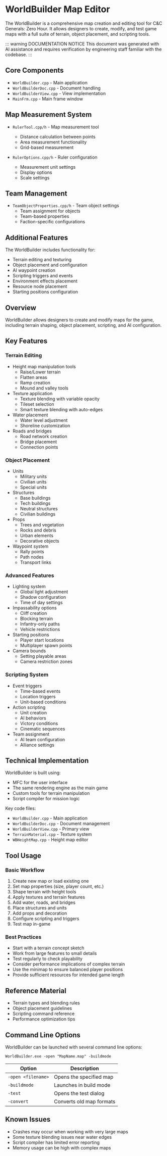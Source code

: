 # WorldBuilder Map Editor

The WorldBuilder is a comprehensive map creation and editing tool for C&C Generals: Zero Hour. It allows designers to create, modify, and test game maps with a full suite of terrain, object placement, and scripting tools.

::: warning DOCUMENTATION NOTICE
This document was generated with AI assistance and requires verification by engineering staff familiar with the codebase.
:::

## Core Components

- `WorldBuilder.cpp` - Main application
- `WorldBuilderDoc.cpp` - Document handling
- `WorldBuilderView.cpp` - View implementation
- `MainFrm.cpp` - Main frame window

## Map Measurement System

- `RulerTool.cpp/h` - Map measurement tool
  - Distance calculation between points
  - Area measurement functionality
  - Grid-based measurement

- `RulerOptions.cpp/h` - Ruler configuration
  - Measurement unit settings
  - Display options
  - Scale settings

## Team Management

- `TeamObjectProperties.cpp/h` - Team object settings
  - Team assignment for objects
  - Team-based properties
  - Faction-specific configurations

## Additional Features

The WorldBuilder includes functionality for:
- Terrain editing and texturing
- Object placement and configuration
- AI waypoint creation
- Scripting triggers and events
- Environment effects placement
- Resource node placement
- Starting positions configuration

## Overview

WorldBuilder allows designers to create and modify maps for the game, including terrain shaping, object placement, scripting, and AI configuration.

<!-- ![WorldBuilder Interface](../assets/images/worldbuilder_interface.png)  Add these images-->

## Key Features

### Terrain Editing

- Height map manipulation tools
  - Raise/Lower terrain
  - Flatten areas
  - Ramp creation
  - Mound and valley tools
- Texture application
  - Texture blending with variable opacity
  - Tileset selection
  - Smart texture blending with auto-edges
- Water placement
  - Water level adjustment
  - Shoreline customization
- Roads and bridges
  - Road network creation
  - Bridge placement
  - Connection points

### Object Placement

- Units
  - Military units
  - Civilian units
  - Special units
- Structures
  - Base buildings
  - Tech buildings
  - Neutral structures
  - Civilian buildings
- Props
  - Trees and vegetation
  - Rocks and debris
  - Urban elements
  - Decorative objects
- Waypoint system
  - Rally points
  - Path nodes
  - Transport links

### Advanced Features

- Lighting system
  - Global light adjustment
  - Shadow configuration
  - Time of day settings
- Impassability options
  - Cliff creation
  - Blocking terrain
  - Infantry-only paths
  - Vehicle restrictions
- Starting positions
  - Player start locations
  - Multiplayer spawn points
- Camera bounds
  - Setting playable areas
  - Camera restriction zones

### Scripting System

- Event triggers
  - Time-based events
  - Location triggers
  - Unit-based conditions
- Action scripting
  - Unit creation
  - AI behaviors
  - Victory conditions
  - Cinematic sequences
- Team assignment
  - AI team configuration
  - Alliance settings

## Technical Implementation

WorldBuilder is built using:
- MFC for the user interface
- The same rendering engine as the main game
- Custom tools for terrain manipulation
- Script compiler for mission logic

Key code files:
- `WorldBuilder.cpp` - Main application
- `WorldBuilderDoc.cpp` - Document management
- `WorldBuilderView.cpp` - Primary view
- `TerrainMaterial.cpp` - Texture system
- `WBHeightMap.cpp` - Height map editor

## Tool Usage

### Basic Workflow

1. Create new map or load existing one
2. Set map properties (size, player count, etc.)
3. Shape terrain with height tools
4. Apply textures and terrain features
5. Add water, roads, and bridges
6. Place structures and units
7. Add props and decoration
8. Configure scripting and triggers
9. Test map in-game

### Best Practices

- Start with a terrain concept sketch
- Work from large features to small details
- Test regularly to check playability
- Consider performance implications of complex terrain
- Use the minimap to ensure balanced player positions
- Provide sufficient resources for intended game length

## Reference Material

- Terrain types and blending rules
- Object placement guidelines
- Scripting command reference
- Performance optimization tips

## Command Line Options

WorldBuilder can be launched with several command line options:

```
WorldBuilder.exe -open "MapName.map" -buildmode
```

| Option | Description |
|--------|-------------|
| `-open <filename>` | Opens the specified map |
| `-buildmode` | Launches in build mode |
| `-test` | Opens the test dialog |
| `-convert` | Converts old map formats |

## Known Issues

- Crashes may occur when working with very large maps
- Some texture blending issues near water edges
- Script compiler has limited error reporting
- Memory usage can be high with complex maps
